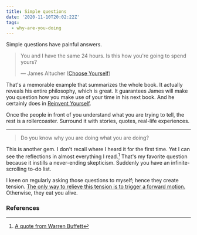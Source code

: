 ```yaml
---
title: Simple questions
date: '2020-11-10T20:02:22Z'
tags:
  - why-are-you-doing
---
```


Simple questions have painful answers.

> You and I have the same 24 hours. Is this how you're going to spend yours?
>
> &mdash; James Altucher ([Choose Yourself](/books/choose-yourself))

That's a memorable example that summarizes the whole book.
It actually reveals his entire philosophy, which is great.
It guarantees James will make you question how you make use of your time in his next book.
And he certainly does in [Reinvent Yourself](/books/reinvent-yourself).

Once the people in front of you understand what you are trying to tell, the rest is a rollercoaster. Surround it with stories, quotes, real-life experiences.

---

> Do you know why you are doing what you are doing?

This is another gem.
I don't recall where I heard it for the first time.
Yet I can see the reflections in almost everything I read.[^1]
That's my favorite question because it instills a never-ending skepticism.
Suddenly you have an infinite-scrolling to-do list.

I keen on regularly asking those questions to myself; hence they create tension.
[The only way to relieve this tension is to trigger a forward motion.](/notes/tension-and-forward-motion)
Otherwise, they eat you alive.

### References

[^1]: [A quote from Warren Buffett](/notes/wb-why-are-you-doing)
